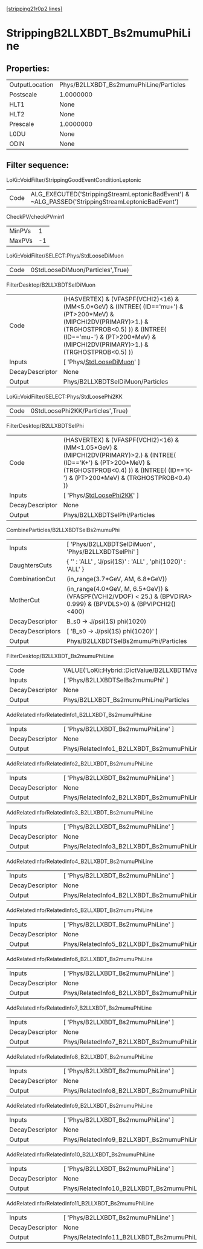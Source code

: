 [[stripping21r0p2 lines]](./stripping21r0p2-index)

# StrippingB2LLXBDT_Bs2mumuPhiLine

## Properties:

|                |                                        |
|----------------|----------------------------------------|
| OutputLocation | Phys/B2LLXBDT_Bs2mumuPhiLine/Particles |
| Postscale      | 1.0000000                              |
| HLT1           | None                                   |
| HLT2           | None                                   |
| Prescale       | 1.0000000                              |
| L0DU           | None                                   |
| ODIN           | None                                   |

## Filter sequence:

LoKi::VoidFilter/StrippingGoodEventConditionLeptonic

|      |                                                                                                  |
|------|--------------------------------------------------------------------------------------------------|
| Code | ALG_EXECUTED('StrippingStreamLeptonicBadEvent') & ~ALG_PASSED('StrippingStreamLeptonicBadEvent') |

CheckPV/checkPVmin1

|        |     |
|--------|-----|
| MinPVs | 1   |
| MaxPVs | -1  |

LoKi::VoidFilter/SELECT:Phys/StdLooseDiMuon

|      |                                  |
|------|----------------------------------|
| Code | 0StdLooseDiMuon/Particles',True) |

FilterDesktop/B2LLXBDTSelDiMuon

|                 |                                                                                                                                                                                                                                          |
|-----------------|------------------------------------------------------------------------------------------------------------------------------------------------------------------------------------------------------------------------------------------|
| Code            | (HASVERTEX) & (VFASPF(VCHI2)\<16) & (MM\<5.0\*GeV) & (INTREE( (ID=='mu+') & (PT\>200\*MeV) & (MIPCHI2DV(PRIMARY)\>1.) & (TRGHOSTPROB\<0.5) )) & (INTREE( (ID=='mu-') & (PT\>200\*MeV) & (MIPCHI2DV(PRIMARY)\>1.) & (TRGHOSTPROB\<0.5) )) |
| Inputs          | [ 'Phys/[StdLooseDiMuon](./stripping21r0p2-commonparticles-stdloosedimuon)' ]                                                                                                                                                          |
| DecayDescriptor | None                                                                                                                                                                                                                                     |
| Output          | Phys/B2LLXBDTSelDiMuon/Particles                                                                                                                                                                                                         |

LoKi::VoidFilter/SELECT:Phys/StdLoosePhi2KK

|      |                                  |
|------|----------------------------------|
| Code | 0StdLoosePhi2KK/Particles',True) |

FilterDesktop/B2LLXBDTSelPhi

|                 |                                                                                                                                                                                                              |
|-----------------|--------------------------------------------------------------------------------------------------------------------------------------------------------------------------------------------------------------|
| Code            | (HASVERTEX) & (VFASPF(VCHI2)\<16) & (MM\<1.05\*GeV) & (MIPCHI2DV(PRIMARY)\>2.) & (INTREE( (ID=='K+') & (PT\>200\*MeV) & (TRGHOSTPROB\<0.4) )) & (INTREE( (ID=='K-') & (PT\>200\*MeV) & (TRGHOSTPROB\<0.4) )) |
| Inputs          | [ 'Phys/[StdLoosePhi2KK](./stripping21r0p2-commonparticles-stdloosephi2kk)' ]                                                                                                                              |
| DecayDescriptor | None                                                                                                                                                                                                         |
| Output          | Phys/B2LLXBDTSelPhi/Particles                                                                                                                                                                                |

CombineParticles/B2LLXBDTSelBs2mumuPhi

|                  |                                                                                                                        |
|------------------|------------------------------------------------------------------------------------------------------------------------|
| Inputs           | [ 'Phys/B2LLXBDTSelDiMuon' , 'Phys/B2LLXBDTSelPhi' ]                                                                 |
| DaughtersCuts    | { '' : 'ALL' , 'J/psi(1S)' : 'ALL' , 'phi(1020)' : 'ALL' }                                                             |
| CombinationCut   | (in_range(3.7\*GeV, AM, 6.8\*GeV))                                                                                     |
| MotherCut        | (in_range(4.0\*GeV, M, 6.5\*GeV)) & (VFASPF(VCHI2/VDOF) \< 25.) & (BPVDIRA\> 0.999) & (BPVDLS\>0) & (BPVIPCHI2()\<400) |
| DecayDescriptor  | B_s0 -\> J/psi(1S) phi(1020)                                                                                           |
| DecayDescriptors | [ 'B_s0 -\> J/psi(1S) phi(1020)' ]                                                                                   |
| Output           | Phys/B2LLXBDTSelBs2mumuPhi/Particles                                                                                   |

FilterDesktop/B2LLXBDT_Bs2mumuPhiLine

|                 |                                                               |
|-----------------|---------------------------------------------------------------|
| Code            | VALUE('LoKi::Hybrid::DictValue/B2LLXBDTMvaBs2mumuPhi')\>-0.08 |
| Inputs          | [ 'Phys/B2LLXBDTSelBs2mumuPhi' ]                            |
| DecayDescriptor | None                                                          |
| Output          | Phys/B2LLXBDT_Bs2mumuPhiLine/Particles                        |

AddRelatedInfo/RelatedInfo1_B2LLXBDT_Bs2mumuPhiLine

|                 |                                                     |
|-----------------|-----------------------------------------------------|
| Inputs          | [ 'Phys/B2LLXBDT_Bs2mumuPhiLine' ]                |
| DecayDescriptor | None                                                |
| Output          | Phys/RelatedInfo1_B2LLXBDT_Bs2mumuPhiLine/Particles |

AddRelatedInfo/RelatedInfo2_B2LLXBDT_Bs2mumuPhiLine

|                 |                                                     |
|-----------------|-----------------------------------------------------|
| Inputs          | [ 'Phys/B2LLXBDT_Bs2mumuPhiLine' ]                |
| DecayDescriptor | None                                                |
| Output          | Phys/RelatedInfo2_B2LLXBDT_Bs2mumuPhiLine/Particles |

AddRelatedInfo/RelatedInfo3_B2LLXBDT_Bs2mumuPhiLine

|                 |                                                     |
|-----------------|-----------------------------------------------------|
| Inputs          | [ 'Phys/B2LLXBDT_Bs2mumuPhiLine' ]                |
| DecayDescriptor | None                                                |
| Output          | Phys/RelatedInfo3_B2LLXBDT_Bs2mumuPhiLine/Particles |

AddRelatedInfo/RelatedInfo4_B2LLXBDT_Bs2mumuPhiLine

|                 |                                                     |
|-----------------|-----------------------------------------------------|
| Inputs          | [ 'Phys/B2LLXBDT_Bs2mumuPhiLine' ]                |
| DecayDescriptor | None                                                |
| Output          | Phys/RelatedInfo4_B2LLXBDT_Bs2mumuPhiLine/Particles |

AddRelatedInfo/RelatedInfo5_B2LLXBDT_Bs2mumuPhiLine

|                 |                                                     |
|-----------------|-----------------------------------------------------|
| Inputs          | [ 'Phys/B2LLXBDT_Bs2mumuPhiLine' ]                |
| DecayDescriptor | None                                                |
| Output          | Phys/RelatedInfo5_B2LLXBDT_Bs2mumuPhiLine/Particles |

AddRelatedInfo/RelatedInfo6_B2LLXBDT_Bs2mumuPhiLine

|                 |                                                     |
|-----------------|-----------------------------------------------------|
| Inputs          | [ 'Phys/B2LLXBDT_Bs2mumuPhiLine' ]                |
| DecayDescriptor | None                                                |
| Output          | Phys/RelatedInfo6_B2LLXBDT_Bs2mumuPhiLine/Particles |

AddRelatedInfo/RelatedInfo7_B2LLXBDT_Bs2mumuPhiLine

|                 |                                                     |
|-----------------|-----------------------------------------------------|
| Inputs          | [ 'Phys/B2LLXBDT_Bs2mumuPhiLine' ]                |
| DecayDescriptor | None                                                |
| Output          | Phys/RelatedInfo7_B2LLXBDT_Bs2mumuPhiLine/Particles |

AddRelatedInfo/RelatedInfo8_B2LLXBDT_Bs2mumuPhiLine

|                 |                                                     |
|-----------------|-----------------------------------------------------|
| Inputs          | [ 'Phys/B2LLXBDT_Bs2mumuPhiLine' ]                |
| DecayDescriptor | None                                                |
| Output          | Phys/RelatedInfo8_B2LLXBDT_Bs2mumuPhiLine/Particles |

AddRelatedInfo/RelatedInfo9_B2LLXBDT_Bs2mumuPhiLine

|                 |                                                     |
|-----------------|-----------------------------------------------------|
| Inputs          | [ 'Phys/B2LLXBDT_Bs2mumuPhiLine' ]                |
| DecayDescriptor | None                                                |
| Output          | Phys/RelatedInfo9_B2LLXBDT_Bs2mumuPhiLine/Particles |

AddRelatedInfo/RelatedInfo10_B2LLXBDT_Bs2mumuPhiLine

|                 |                                                      |
|-----------------|------------------------------------------------------|
| Inputs          | [ 'Phys/B2LLXBDT_Bs2mumuPhiLine' ]                 |
| DecayDescriptor | None                                                 |
| Output          | Phys/RelatedInfo10_B2LLXBDT_Bs2mumuPhiLine/Particles |

AddRelatedInfo/RelatedInfo11_B2LLXBDT_Bs2mumuPhiLine

|                 |                                                      |
|-----------------|------------------------------------------------------|
| Inputs          | [ 'Phys/B2LLXBDT_Bs2mumuPhiLine' ]                 |
| DecayDescriptor | None                                                 |
| Output          | Phys/RelatedInfo11_B2LLXBDT_Bs2mumuPhiLine/Particles |
